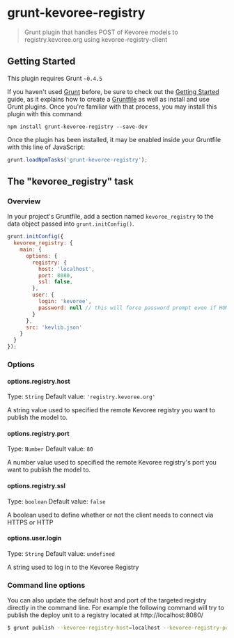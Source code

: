 # grunt-kevoree-registry

> Grunt plugin that handles POST of Kevoree models to registry.kevoree.org using kevoree-registry-client

## Getting Started
This plugin requires Grunt `~0.4.5`

If you haven't used [Grunt](http://gruntjs.com/) before, be sure to check out the [Getting Started](http://gruntjs.com/getting-started) guide, as it explains how to create a [Gruntfile](http://gruntjs.com/sample-gruntfile) as well as install and use Grunt plugins. Once you're familiar with that process, you may install this plugin with this command:

```shell
npm install grunt-kevoree-registry --save-dev
```

Once the plugin has been installed, it may be enabled inside your Gruntfile with this line of JavaScript:

```js
grunt.loadNpmTasks('grunt-kevoree-registry');
```

## The "kevoree_registry" task

### Overview
In your project's Gruntfile, add a section named `kevoree_registry` to the data object passed into `grunt.initConfig()`.

```js
grunt.initConfig({
  kevoree_registry: {
    main: {
      options: {
        registry: {
          host: 'localhost',
          port: 8080,
          ssl: false,
        },
        user: {
          login: 'kevoree',
          password: null // this will force password prompt even if HOME/.kregrc specifies a user:password
        }
      },
      src: 'kevlib.json'
    }
  }
});
```

### Options

#### options.registry.host
Type: `String`
Default value: `'registry.kevoree.org'`

A string value used to specified the remote Kevoree registry you want to publish the model to.

#### options.registry.port
Type: `Number`
Default value: `80`

A number value used to specified the remote Kevoree registry's port you want to publish the model to.

#### options.registry.ssl
Type: `boolean`
Default value: `false`

A boolean used to define whether or not the client needs to connect via HTTPS or HTTP

#### options.user.login
Type: `String`
Default value: `undefined`

A string used to log in to the Kevoree Registry


### Command line options
You can also update the default host and port of the targeted registry directly in the command line.
For example the following command will try to publish the deploy unit to a registry located at http://localhost:8080/
```bash
$ grunt publish --kevoree-registry-host=localhost --kevoree-registry-port=8008
```
